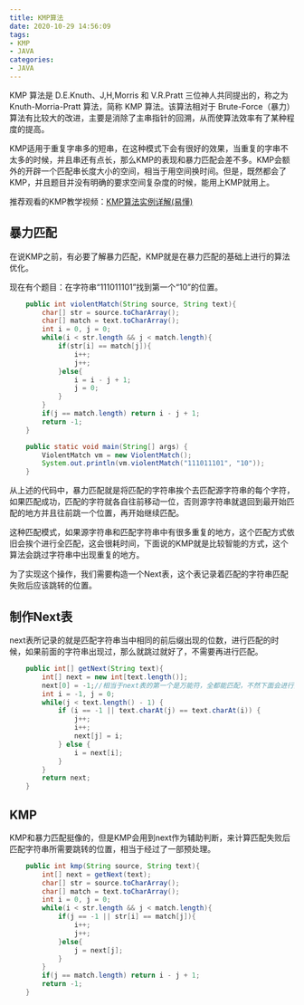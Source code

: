 ```yaml
---
title: KMP算法
date: 2020-10-29 14:56:09
tags:
- KMP
- JAVA
categories:
- JAVA
---
```




KMP 算法是 D.E.Knuth、J,H,Morris 和 V.R.Pratt 三位神人共同提出的，称之为 Knuth-Morria-Pratt 算法，简称 KMP 算法。该算法相对于 Brute-Force（暴力）算法有比较大的改进，主要是消除了主串指针的回溯，从而使算法效率有了某种程度的提高。

KMP适用于重复字串多的短串，在这种模式下会有很好的效果，当重复的字串不太多的时候，并且串还有点长，那么KMP的表现和暴力匹配会差不多。KMP会额外的开辟一个匹配串长度大小的空间，相当于用空间换时间。但是，既然都会了KMP，并且题目并没有明确的要求空间复杂度的时候，能用上KMP就用上。

推荐观看的KMP教学视频：[KMP算法实例详解(易懂)](https://www.bilibili.com/video/BV1S64y1u74P?from=search&seid=13411543487636624526)

## 暴力匹配

在说KMP之前，有必要了解暴力匹配，KMP就是在暴力匹配的基础上进行的算法优化。

现在有个题目：在字符串“111011101”找到第一个“10”的位置。

```java
    public int violentMatch(String source, String text){
        char[] str = source.toCharArray();
        char[] match = text.toCharArray();
        int i = 0, j = 0;
        while(i < str.length && j < match.length){
            if(str[i] == match[j]){
                i++;
                j++;
            }else{
                i = i - j + 1;
                j = 0;
            }
        }
        if(j == match.length) return i - j + 1;
        return -1;
    }

    public static void main(String[] args) {
        ViolentMatch vm = new ViolentMatch();
        System.out.println(vm.violentMatch("111011101", "10"));
    }
```

从上述的代码中，暴力匹配就是将匹配的字符串挨个去匹配源字符串的每个字符，如果匹配成功，匹配的字符就各自往前移动一位，否则源字符串就退回到最开始匹配的地方并且往前跳一个位置，再开始继续匹配。

这种匹配模式，如果源字符串和匹配字符串中有很多重复的地方，这个匹配方式依旧会挨个进行全匹配，这会很耗时间，下面说的KMP就是比较智能的方式，这个算法会跳过字符串中出现重复的地方。

为了实现这个操作，我们需要构造一个Next表，这个表记录着匹配的字符串匹配失败后应该跳转的位置。

## 制作Next表

next表所记录的就是匹配字符串当中相同的前后缀出现的位数，进行匹配的时候，如果前面的字符串出现过，那么就跳过就好了，不需要再进行匹配。

```java
    public int[] getNext(String text){
        int[] next = new int[text.length()];
        next[0] = -1;//相当于next表的第一个是万能符，全都能匹配，不然下面会进行死循环
        int i = -1, j = 0;
        while(j < text.length() - 1) {
            if (i == -1 || text.charAt(j) == text.charAt(i)) {
                j++;
                i++;
                next[j] = i;
            } else {
                i = next[i];
            }
        }
        return next;
    }
```

## KMP

KMP和暴力匹配挺像的，但是KMP会用到next作为辅助判断，来计算匹配失败后匹配字符串所需要跳转的位置，相当于经过了一部预处理。

```java
    public int kmp(String source, String text){
        int[] next = getNext(text);
        char[] str = source.toCharArray();
        char[] match = text.toCharArray();
        int i = 0, j = 0;
        while(i < str.length && j < match.length){
            if(j == -1 || str[i] == match[j]){
                i++;
                j++;
            }else{
                j = next[j];
            }
        }
        if(j == match.length) return i - j + 1;
        return -1;
    }
```

